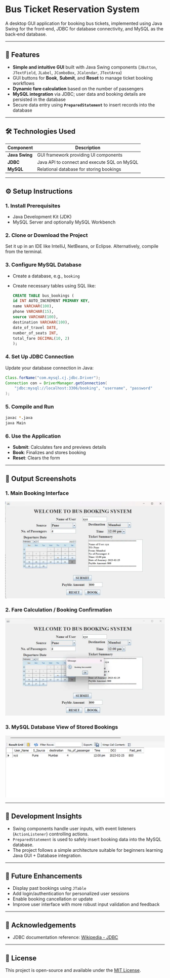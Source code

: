 # Bus Ticket Reservation System

A desktop GUI application for booking bus tickets, implemented using Java Swing for the front‑end, JDBC for database connectivity, and MySQL as the back‑end database.

---

## 🚀 Features

- **Simple and intuitive GUI** built with Java Swing components (`JButton`, `JTextField`, `JLabel`, `JComboBox`, `JCalendar`, `JTextArea`)
- GUI buttons for **Book**, **Submit**, and **Reset** to manage ticket booking workflows
- **Dynamic fare calculation** based on the number of passengers
- **MySQL integration** via JDBC; user data and booking details are persisted in the database
- Secure data entry using **`PreparedStatement`** to insert records into the database

---

## 🛠 Technologies Used

| Component       | Description                           |
|----------------|----------------------------------------|
| **Java Swing** | GUI framework providing UI components  |
| **JDBC**       | Java API to connect and execute SQL on MySQL |
| **MySQL**      | Relational database for storing bookings |

---

## ⚙️ Setup Instructions

### 1. Install Prerequisites

- Java Development Kit (JDK)
- MySQL Server and optionally MySQL Workbench

### 2. Clone or Download the Project

Set it up in an IDE like IntelliJ, NetBeans, or Eclipse. Alternatively, compile from the terminal.

### 3. Configure MySQL Database

- Create a database, e.g., `booking`
- Create necessary tables using SQL like:

    ```sql
    CREATE TABLE bus_bookings (
    id INT AUTO_INCREMENT PRIMARY KEY,
    name VARCHAR(100),
    phone VARCHAR(15),
    source VARCHAR(100),
    destination VARCHAR(100),
    date_of_travel DATE,
    number_of_seats INT,
    total_fare DECIMAL(10, 2)
    );
    ````

### 4. Set Up JDBC Connection

Update your database connection in Java:

```java
Class.forName("com.mysql.cj.jdbc.Driver");
Connection con = DriverManager.getConnection(
    "jdbc:mysql://localhost:3306/booking", "username", "password"
);
```

### 5. Compile and Run

```bash
javac *.java
java Main
```

### 6. Use the Application

* **Submit**: Calculates fare and previews details
* **Book**: Finalizes and stores booking
* **Reset**: Clears the form

---

## 📸 Output Screenshots

### 1. Main Booking Interface

![Main Booking Interface](screenshots\booking-interface.png)

### 2. Fare Calculation / Booking Confirmation

![Fare Calculation](screenshots\fare-calculation.png)

### 3. MySQL Database View of Stored Bookings

![Database View](screenshots\database-view.png)

---

## 🧠 Development Insights

* Swing components handle user inputs, with event listeners (`ActionListener`) controlling actions.
* `PreparedStatement` is used to safely insert booking data into the MySQL database.
* The project follows a simple architecture suitable for beginners learning Java GUI + Database integration.

---

## 📌 Future Enhancements

* Display past bookings using `JTable`
* Add login/authentication for personalized user sessions
* Enable booking cancellation or update
* Improve user interface with more robust input validation and feedback

---

## 🙏 Acknowledgements

* JDBC documentation reference: [Wikipedia - JDBC](https://en.wikipedia.org/wiki/Java_Database_Connectivity)

---

## 📎 License

This project is open-source and available under the [MIT License](LICENSE).